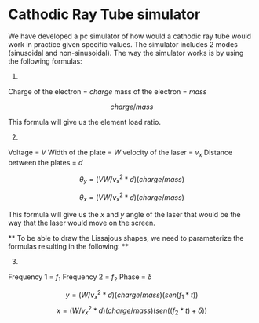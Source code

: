 
# Cathodic Ray Tube simulator

We have developed a pc simulator of how would a cathodic ray tube would work in practice given specific values.
The simulator includes 2 modes (sinusoidal and non-sinusoidal). The way the simulator works is by using the following formulas:


1.

Charge of the electron = $charge$
mass of the electron = $mass$

$$charge / mass$$

This formula will give us the element load ratio.

2.

Voltage = $V$
Width of the plate = $W$
velocity of the laser = $v_x$
Distance between the plates = $d$

$$\theta_y = (VW/v_x^2 *d) (charge/mass)$$

$$\theta_x = (VW/v_x^2 *d) (charge/mass)$$

This formula will give us the $x$ and $y$ angle of the laser that would be the way that the laser would move on the screen.

** To be able to draw the Lissajous shapes, we need to parameterize the formulas resulting in the following: **

3.
Frequency 1 = $f_1$
Frequency 2 = $f_2$
Phase = $\delta$


$$y = (W/v_x^2 * d )(charge/mass) (sen(f_1 * t))$$ 
$$x = (W/v_x^2 * d )(charge/mass) (sen((f_2 * t) + \delta))$$





